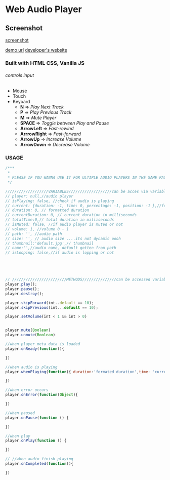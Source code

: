 # Web Audio Player

## Screenshot 
[screenshot](screenshot.png)


[demo url](https://xcelaudioplayer-web.netlify.app/)
[developer's website](https://xceldeveloper.com)

### Built with HTML CSS, Vanilla JS 
###### controls input
* Mouse
* Touch 
* Keyoard
  * **N** => *Play Next Track*
  * **P** => *Play Previous Track*
  * **M** => *Mute Player*
  * **SPACE** => *Toggle between Play and Pause*
  * **ArrowLeft** => *Fast-rewind*
  * **ArrrowRight** => *Fast-forward*
  * **ArrowUp** => *Increase Volume*
  * **ArrowDown** => *Decrease Volume*

### USAGE
    
```javascript
/***
 * 
 * PLEASE IF YOU WANNA USE IT FOR ULTIPLE AUDIO PLAYERS IN THE SAME PAGE PLEASE CONVERT AUDIOPLAYER OBJECT TO CLASS
 */

///////////////////VARIABLES///////////////////can be acces via variable obj.key
// player: null,//audio player
// isPlaying: false, //check if audio is playing
// current: {duration: -1, time: 0, percentage: -1, position: -1 },//formatted duration, time in milliseconds ,percentage 1 - 100, formatted current position
// duration: 0, // formatted duration 
// currentDuration: 0, // current duration in milliseconds
// totalTime:0,// total duration in milliseconds
// isMuted: false, //if audio player is muted or not
// volume: 1, //volume 0 - 1
// path: '', //audio path
// size: '', // audio size ....its not dynamic oooh
// thumbnail:'default.jpg',// thumbnail
// name:'',//audio name, default gotten from path
// isLooping: false,//if audio is lopping or not





// ////////////////////////METHODS///////////////can be accessed variabe obj.func
player.play();
player.pause();
player.destroy();

player.skipForward(int..default == 10);
player.skipPrevious(int...default == 10);

player.setVolume(int < 1 && int > 0)


player.mute(Boolean)
player.unmute(Boolean)

//when player meta data is loaded 
player.onReady(function(){

})

//when audio is playing
player.whenPlaying(function({ duration:'formated duration',time: 'current time in millisecond',percentage:'1 - 100', position:'formaated current position'}){

})

//when error occurs
player.onError(function(Object){

})

//when paused
player.onPause(function () {

})

//when play
player.onPlay(function () {

})

// //when audio finish playing
player.onCompleted(function(){

})
